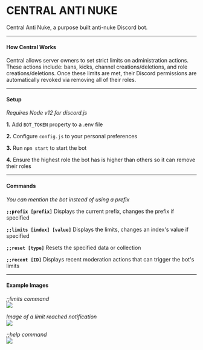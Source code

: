 # CENTRAL ANTI NUKE
Central Anti Nuke, a purpose built anti-nuke Discord bot.

---

#### How Central Works

Central allows server owners to set strict limits on administration actions. These actions include: bans, kicks, channel creations/deletions, and role creations/deletions. Once these limits are met, their Discord permissions are automatically revoked via removing all of their roles.

---

#### Setup

*Requires Node v12 for discord.js*

**1.** Add `BOT_TOKEN` property to a .env file

**2.** Configure `config.js` to your personal preferences

**3.** Run `npm start` to start the bot

**4.** Ensure the highest role the bot has is higher than others so it can remove their roles

---

#### Commands

*You can mention the bot instead of using a prefix*

**`;;prefix [prefix]`** Displays the current prefix, changes the prefix if specified

**`;;limits [index] [value]`** Displays the limits, changes an index's value if specified

**`;;reset [type]`** Resets the specified data or collection

**`;;recent [ID]`** Displays recent moderation actions that can trigger the bot's limits

---

#### Example Images

*;;limits command* <br>
![](https://gyazo.com/26c948bf31bef2749865a6d2dc96d47a)

*Image of a limit reached notification* <br>
![](https://gyazo.com/2f8cc7b5408d7c291d69ee55ebce0ef3)

*;;help command* <br>
![](https://gyazo.com/a25cdd3dffde6d1be12595f2f0071e4e)
